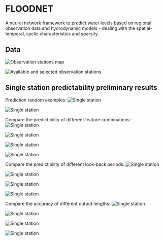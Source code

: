 # FLOODNET
A neural network framework to predict water levels based on regional observation data and hydrodynamic models - dealing with the spatial-temporal, cyclic characteristics and sparsity.  

## Data
![Observation stations map](https://github.com/larryyin/floodnet/blob/master/img/02_map_obs_stations.png "Observation stations map")

![Available and selected observation stations](https://github.com/larryyin/floodnet/blob/master/img/00b_available_selected_obs.png "Available and selected observation stations")

## Single station predictability preliminary results
Prediction random examples:
![Single station](https://github.com/larryyin/floodnet/blob/master/tests/24_6_obs_The_Battery_NY/check.png "Single station")  

![Single station](https://github.com/larryyin/floodnet/blob/master/tests/72_24_sur_tidall_Bergen_Point_West_Reach_NY/check.png "Single station")

Compare the predictibility of different feature combinations:
![Single station](https://github.com/larryyin/floodnet/blob/master/img/rmse_compare_xylen_FEATURE/rmse_compare_24_6_allstations.png "Single station")

![Single station](https://github.com/larryyin/floodnet/blob/master/img/rmse_compare_xylen_FEATURE/rmse_compare_48_12_allstations.png "Single station")

![Single station](https://github.com/larryyin/floodnet/blob/master/img/rmse_compare_xylen_FEATURE/rmse_compare_72_24_allstations.png "Single station")

![Single station](https://github.com/larryyin/floodnet/blob/master/img/rmse_compare_xylen_FEATURE/rmse_compare_96_24_allstations.png "Single station")

Compare the predictibility of different look-back periods:
![Single station](https://github.com/larryyin/floodnet/blob/master/img/rmse_compare_feature_y_XLEN/rmse_compare_6_allx_allstations.png "Single station")

![Single station](https://github.com/larryyin/floodnet/blob/master/img/rmse_compare_feature_y_XLEN/rmse_compare_12_allx_allstations.png "Single station")

![Single station](https://github.com/larryyin/floodnet/blob/master/img/rmse_compare_feature_y_XLEN/rmse_compare_18_allx_allstations.png "Single station")

![Single station](https://github.com/larryyin/floodnet/blob/master/img/rmse_compare_feature_y_XLEN/rmse_compare_24_allx_allstations.png "Single station")

Compare the accuracy of different output lengths:
![Single station](https://github.com/larryyin/floodnet/blob/master/img/rmse_compare_feature_x_YLEN/rmse_compare_24_ally_allstations.png "Single station")

![Single station](https://github.com/larryyin/floodnet/blob/master/img/rmse_compare_feature_x_YLEN/rmse_compare_48_ally_allstations.png "Single station")

![Single station](https://github.com/larryyin/floodnet/blob/master/img/rmse_compare_feature_x_YLEN/rmse_compare_72_ally_allstations.png "Single station")

![Single station](https://github.com/larryyin/floodnet/blob/master/img/rmse_compare_feature_x_YLEN/rmse_compare_96_ally_allstations.png "Single station")
